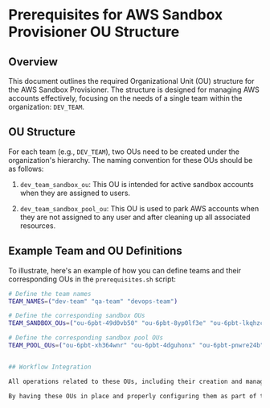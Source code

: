 # Prerequisites for AWS Sandbox Provisioner OU Structure

## Overview

This document outlines the required Organizational Unit (OU) structure for the AWS Sandbox Provisioner. The structure is designed for managing AWS accounts effectively, focusing on the needs of a single team within the organization: `DEV_TEAM`.

## OU Structure

For each team (e.g., `DEV_TEAM`), two OUs need to be created under the organization's hierarchy. The naming convention for these OUs should be as follows:

1. `dev_team_sandbox_ou`: This OU is intended for active sandbox accounts when they are assigned to users.

2. `dev_team_sandbox_pool_ou`: This OU is used to park AWS accounts when they are not assigned to any user and after cleaning up all associated resources.

## Example Team and OU Definitions

To illustrate, here's an example of how you can define teams and their corresponding OUs in the `prerequisites.sh` script:

```bash
# Define the team names
TEAM_NAMES=("dev-team" "qa-team" "devops-team")

# Define the corresponding sandbox OUs
TEAM_SANDBOX_OUs=("ou-6pbt-49d0vb50" "ou-6pbt-8yp0lf3e" "ou-6pbt-lkqhzc8a")

# Define the corresponding sandbox pool OUs
TEAM_POOL_OUs=("ou-6pbt-xh364wnr" "ou-6pbt-4dguhonx" "ou-6pbt-pnwre24b")


## Workflow Integration

All operations related to these OUs, including their creation and management, will be seamlessly integrated into the workflow. The primary purpose of these OUs is to provide a structured framework for organizing and managing AWS sandbox accounts effectively.

By having these OUs in place and properly configuring them as part of the prerequisites, you can ensure a smooth and organized AWS Sandbox Provisioner setup within your organization.

